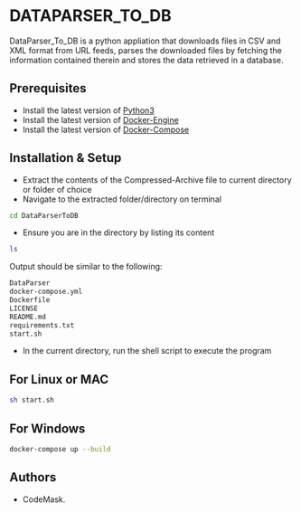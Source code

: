 # DATAPARSER_TO_DB

DataParser_To_DB is a python appliation that downloads files in CSV and XML format from URL feeds, parses the downloaded files by fetching the information contained therein and stores the data retrieved in a database.

## Prerequisites
- Install the latest version of [Python3](https://www.python.org/downloads/)
- Install the latest version of [Docker-Engine](https://docs.docker.com/engine/install/)
- Install the latest version of [Docker-Compose](https://docs.docker.com/compose/install/)

## Installation & Setup
- Extract the contents of the Compressed-Archive file to current directory or folder of choice
- Navigate to the extracted folder/directory on terminal
```bash
cd DataParserToDB
```
- Ensure you are in the directory by listing its content
```bash
ls
```
Output should be similar to the following:
```bash
DataParser
docker-compose.yml
Dockerfile
LICENSE
README.md
requirements.txt
start.sh
```
- In the current directory, run the shell script to execute the program
## For Linux or MAC
```bash
sh start.sh
```

## For Windows
```bash
docker-compose up --build
```


## Authors
- CodeMask.

